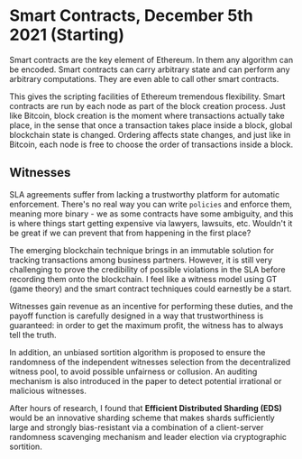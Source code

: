# Smart Contracts, December 5th 2021 (Starting)

Smart contracts are the key element of Ethereum. In them any algorithm can be encoded. Smart contracts can carry arbitrary state and can perform any arbitrary computations. They are even able to call other smart contracts.

This gives the scripting facilities of Ethereum tremendous flexibility. Smart contracts are run by each node as part of the block creation process. Just like Bitcoin, block creation is the moment where transactions actually take place, in the sense that once a transaction takes place inside a block, global blockchain state is changed. Ordering affects state changes, and just like in Bitcoin, each node is free to choose the order of transactions inside a block.

## Witnesses

SLA agreements suffer from lacking a trustworthy platform for automatic enforcement. There's no real way you can write `policies` and enforce them, meaning more binary - we as some contracts have some ambiguity, and this is where things start getting expensive via lawyers, lawsuits, etc. Wouldn't it be great if we can prevent that from happening in the first place?  

The emerging blockchain technique brings in an immutable solution for tracking transactions among business partners. However, it is still very challenging to prove the credibility of possible violations in the SLA before recording them onto the blockchain. I feel like a witness model using GT (game theory) and the smart contract techniques could earnestly be a start. 

Witnesses gain revenue as an incentive for performing these duties, and the payoff function is carefully designed in a way that trustworthiness is guaranteed: in order to get the maximum profit, the witness has to always tell the truth.

In addition, an unbiased sortition algorithm is proposed to ensure the randomness of the independent witnesses selection from the decentralized witness pool, to avoid possible unfairness or collusion. An auditing mechanism is also introduced in the paper to detect potential irrational or malicious witnesses.

After hours of research, I found that **Efficient Distributed Sharding (EDS)** would be an innovative sharding scheme that makes shards sufficiently large and strongly bias-resistant via a combination of a client-server randomness scavenging mechanism and leader election via cryptographic sortition.
